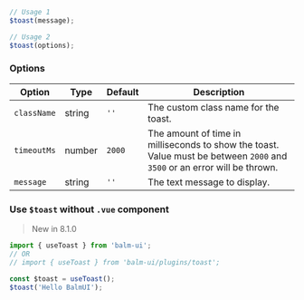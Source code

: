 ```js
// Usage 1
$toast(message);

// Usage 2
$toast(options);
```

### Options

| Option      | Type   | Default | Description                                                                                                               |
| ----------- | ------ | ------- | ------------------------------------------------------------------------------------------------------------------------- |
| `className` | string | `''`    | The custom class name for the toast.                                                                                      |
| `timeoutMs` | number | `2000`  | The amount of time in milliseconds to show the toast. Value must be between `2000` and `3500` or an error will be thrown. |
| `message`   | string | `''`    | The text message to display.                                                                                              |

### Use `$toast` without `.vue` component

> New in 8.1.0

```js
import { useToast } from 'balm-ui';
// OR
// import { useToast } from 'balm-ui/plugins/toast';

const $toast = useToast();
$toast('Hello BalmUI');
```
